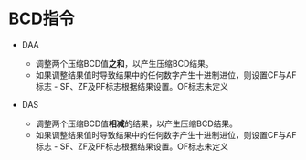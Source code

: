 # BCD指令

* DAA
  * 调整两个压缩BCD值**之和**，以产生压缩BCD结果。
  * 如果调整结果值时导致结果中的任何数字产生十进制进位，则设置CF与AF标志 - SF、ZF及PF标志根据结果设置。OF标志未定义

* DAS
  * 调整两个压缩BCD值**相减**的结果，以产生压缩BCD结果。
  * 如果调整结果值时导致结果中的任何数字产生十进制进位，则设置CF与AF标志 - SF、ZF及PF标志根据结果设置。OF标志未定义

